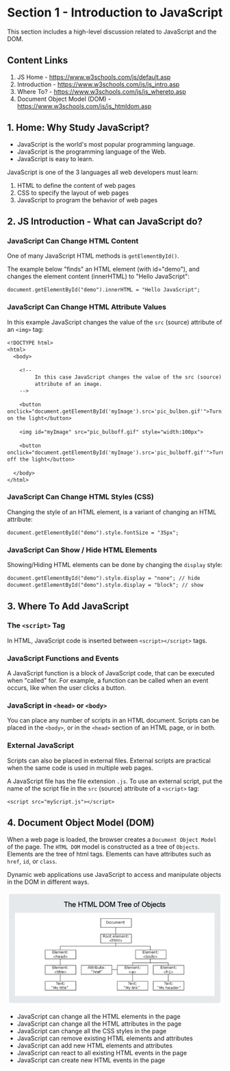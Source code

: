 # Section 1 - Introduction to JavaScript

This section includes a high-level discussion related to JavaScript and the DOM.

## Content Links

1. JS Home - https://www.w3schools.com/js/default.asp
2. Introduction - https://www.w3schools.com/js/js_intro.asp
3. Where To? - https://www.w3schools.com/js/js_whereto.asp
4. Document Object Model (DOM) - https://www.w3schools.com/js/js_htmldom.asp

## 1. Home: Why Study JavaScript?

- JavaScript is the world's most popular programming language.
- JavaScript is the programming language of the Web.
- JavaScript is easy to learn.

JavaScript is one of the 3 languages all web developers must learn:

1. HTML to define the content of web pages
2. CSS to specify the layout of web pages
3. JavaScript to program the behavior of web pages
    
## 2. JS Introduction - What can JavaScript do?

### JavaScript Can Change HTML Content

One of many JavaScript HTML methods is `getElementById()`.

The example below "finds" an HTML element (with id="demo"), and changes the element content (innerHTML) to "Hello JavaScript":
           
```
document.getElementById("demo").innerHTML = "Hello JavaScript";
```

### JavaScript Can Change HTML Attribute Values

In this example JavaScript changes the value of the `src` (source) attribute of an `<img>` tag:

```
<!DOCTYPE html>
<html>
  <body>

    <!-- 
         In this case JavaScript changes the value of the src (source) 
         attribute of an image.
    -->

    <button onclick="document.getElementById('myImage').src='pic_bulbon.gif'">Turn on the light</button>

    <img id="myImage" src="pic_bulboff.gif" style="width:100px">

    <button onclick="document.getElementById('myImage').src='pic_bulboff.gif'">Turn off the light</button>

  </body>
</html>
```

### JavaScript Can Change HTML Styles (CSS)

Changing the style of an HTML element, is a variant of changing an HTML attribute:
                                  
```
document.getElementById("demo").style.fontSize = "35px";
```

### JavaScript Can Show / Hide HTML Elements

Showing/Hiding HTML elements can be done by changing the `display` style:

```
document.getElementById("demo").style.display = "none"; // hide
document.getElementById("demo").style.display = "block"; // show
```

## 3. Where To Add JavaScript

### The `<script>` Tag

In HTML, JavaScript code is inserted between `<script></script>` tags.

### JavaScript Functions and Events

A JavaScript function is a block of JavaScript code, that can be executed when "called" for. For 
example, a function can be called when an event occurs, like when the user clicks a button.

### JavaScript in `<head>` or `<body>`

You can place any number of scripts in an HTML document. Scripts can be placed in the `<body>`, 
or in the `<head>` section of an HTML page, or in both.

### External JavaScript

Scripts can also be placed in external files. External scripts are practical when the same code 
is used in multiple web pages.

A JavaScript file has the file extension `.js`. To use an external script, put the name of the 
script file in the `src` (source) attribute of a `<script>` tag:

```
<script src="myScript.js"></script>
```

## 4. Document Object Model (DOM)


When a web page is loaded, the browser creates a `Document Object Model` of the page. The `HTML DOM` 
model is constructed as a tree of `Objects`. Elements are the tree of html tags. Elements can have 
attributes such as `href`, `id`, or `class`.

Dynamic web applications use JavaScript to access and manipulate objects in the DOM in different ways.
  
![HTML DOM](images/dom.png)

- JavaScript can change all the HTML elements in the page
- JavaScript can change all the HTML attributes in the page
- JavaScript can change all the CSS styles in the page
- JavaScript can remove existing HTML elements and attributes
- JavaScript can add new HTML elements and attributes
- JavaScript can react to all existing HTML events in the page
- JavaScript can create new HTML events in the page